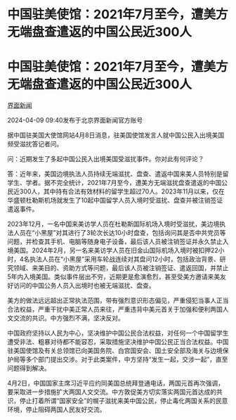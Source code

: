 # 中国驻美使馆：2021年7月至今，遭美方无端盘查遣返的中国公民近300人

# 中国驻美使馆：2021年7月至今，遭美方无端盘查遣返的中国公民近300人

[](https://news.qq.com/omn/author/8QMc3HhU640dvD%2Fd)

[界面新闻](https://news.qq.com/omn/author/8QMc3HhU640dvD%2Fd)

2024-04-09 09:40发布于北京界面新闻官方账号

据中国驻美国大使馆网站4月8日消息，驻美国使馆发言人就中国公民入出境美国频受滋扰答记者问。

问：近期发生了多起中国公民入出境美国受滋扰事件。你对此有何评论？

答：近年来，美国边境执法人员持续无端滋扰、盘查、遣返中国来美人员特别是留学生、学者。据不完全统计，2021年7月至今，遭美方无端滋扰盘查遣返的中国公民近300人，其中持有合法有效材料的留学生超过70人。2023年11月以来，仅在华盛顿杜勒斯机场就发生了10起中国留学人员入境时受滋扰、盘查并被注销签证遣返事件。

2023年12月，一名中国来美访学人员在杜勒斯国际机场入境时受滋扰，美边境执法人员在“小黑屋”对其进行了3轮次长达10小时盘查，包括询问其是否中共党员等问题，并检查其手机、电脑等随身电子设备，最后该人员被注销签证并永久禁止入境美国。2024年2月，另一名来美访学人员在旧金山国际机场入境时被扣押22小时，4名执法人员在“小黑屋”采用车轮战连续对其盘问12小时，包括政治背景、研究领域、来美目的、资助方式等问题，最后该人员被注销签证、遣返回国，并禁止5年内入境美国。类似事件层出不穷，近期更是愈演愈烈，甚至受美方邀请来美友好访问的中国公务人员入出境时也被无端滋扰、盘查。

美方的做法远远超出正常执法范围，带有强烈意识形态偏见，严重侵犯当事人正当合法权益，严重干扰中美正常人员来往，严重违背中美元首关于加强和便利两国人文交流的共识。中方强烈不满，坚决反对。

中国政府坚持以人民为中心，坚决维护中国公民合法权益，对任何一个中国留学生遭受非法、粗暴对待都不能容忍，采取措施坚决维护中国公民正当合法权益。中国驻美国使馆及有关总领馆已向美国务院、白宫国安会、国土安全部及海关与边境保护局等多个部门提出交涉。对于此类案件，中方坚持“发生一起，交涉一起”，直至问题得到解决。

4月2日，中国国家主席习近平应约同美国总统拜登通电话，两国元首再次强调，要采取进一步措施扩大两国人文交流。中方敦促美方切实落实两国元首达成的共识，停止打着所谓“国家安全”的幌子滋扰来美中国公民，停止毒化两国关系的民意环境，停止阻碍两国人民友好交流。

